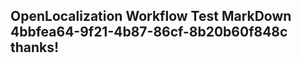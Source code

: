 <properties
ms.topic="hero-topic"
ms.test1="hero-topic"
ms.test2="test"/>

## OpenLocalization Workflow Test MarkDown 4bbfea64-9f21-4b87-86cf-8b20b60f848c thanks!
